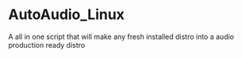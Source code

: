 # AutoAudio_Linux
A all in one script that will make any fresh installed distro into a audio production ready distro
